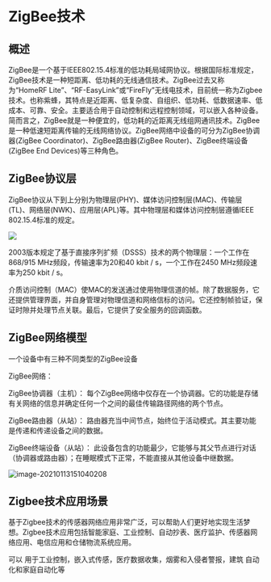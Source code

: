 # ZigBee技术

## 概述

ZigBee是一个基于IEEE802.15.4标准的低功耗局域网协议。根据国际标准规定，ZigBee技术是一种短距离、低功耗的无线通信技术。ZigBee过去又称为“HomeRF Lite”、“RF-EasyLink”或“FireFly”无线电技术，目前统一称为Zigbee技术。也称紫蜂，其特点是近距离、低复杂度、自组织、低功耗、低数据速率、低成本、可靠、安全。主要适合用于自动控制和远程控制领域，可以嵌入各种设备。简而言之，ZigBee就是一种便宜的，低功耗的近距离无线组网通讯技术。ZigBee是一种低速短距离传输的无线网络协议。ZigBee网络中设备的可分为ZigBee协调器(ZigBee Coordinator)、ZigBee路由器(ZigBee Router)、ZigBee终端设备(ZigBee End Devices)等三种角色。

## ZigBee协议层

ZigBee协议从下到上分别为物理层(PHY)、媒体访问控制层(MAC)、传输层(TL)、网络层(NWK)、应用层(APL)等。其中物理层和媒体访问控制层遵循IEEE 802.15.4标准的规定。

![](https://yaseng-1251294608.cos.ap-guangzhou.myqcloud.com/image/358px-IEEE_802.15.4_protocol_stack.svg.png)

2003版本规定了基于直接序列扩频（DSSS）技术的两个物理层：一个工作在868/915 MHz频段，传输速率为20和40 kbit / s，一个工作在2450 MHz频段速率为250 kbit / s。

介质访问控制（MAC）使MAC的发送通过使用物理信道的帧。除了数据服务，它还提供管理界面，并自身管理对物理信道和网络信标的访问。它还控制帧验证，保证时隙并处理节点关联。最后，它提供了安全服务的回调函数。

## ZigBee网络模型

一个设备中有三种不同类型的ZigBee设备 

ZigBee网络： 

ZigBee协调器（主机）： 每个ZigBee网络中仅存在一个协调器。它的功能是存储有关网络的信息并确定任何一个之间的最佳传输路径网络的两个节点。 

ZigBee路由器（从站）： 路由器充当中间节点，始终位于活动模式。其主要功能是传递和传递设备之间的数据。 

ZigBee终端设备（从站）： 此设备包含的功能最少，它能够与其父节点进行对话（协调器或路由器）；在睡眠模式下正常，不能直接从其他设备中继数据。

![image-20210113151040208](https://yaseng-1251294608.cos.ap-guangzhou.myqcloud.com/image/image-20210113151040208.png)

## Zigbee技术应用场景

基于Zigbee技术的传感器网络应用非常广泛，可以帮助人们更好地实现生活梦想。Zigbee技术应用包括智能家庭、工业控制、自动抄表、医疗监护、传感器网络应用、电信应用和仓储物流系统应用。

可以 用于工业控制，嵌入式传感，医疗数据收集，烟雾和入侵者警报，建筑 自动化和家庭自动化等
